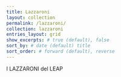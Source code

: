 ```yaml
---
title: Lazzaroni
layout: collection
permalink: /lazzaroni/
collection: lazzaroni
entries_layout: grid
show_excerpts: # true (default), false
sort_by: # date (default) title
sort_order: # forward (default), reverse
---
```


I LAZZARONI del LEAP
